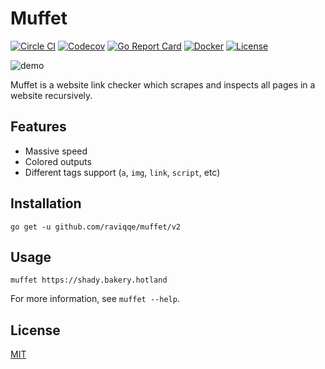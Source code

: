 # Muffet

[![Circle CI](https://img.shields.io/circleci/project/github/raviqqe/muffet/master.svg?style=flat-square)](https://circleci.com/gh/raviqqe/muffet)
[![Codecov](https://img.shields.io/codecov/c/github/raviqqe/muffet.svg?style=flat-square)](https://codecov.io/gh/raviqqe/muffet)
[![Go Report Card](https://goreportcard.com/badge/github.com/raviqqe/muffet?style=flat-square)](https://goreportcard.com/report/github.com/raviqqe/muffet)
[![Docker](https://img.shields.io/badge/docker-available-blue.svg?style=flat-square)](https://hub.docker.com/r/raviqqe/muffet)
[![License](https://img.shields.io/github/license/raviqqe/muffet.svg?style=flat-square)](LICENSE)

![demo](img/demo.gif)

Muffet is a website link checker which scrapes and inspects all pages in a
website recursively.

## Features

- Massive speed
- Colored outputs
- Different tags support (`a`, `img`, `link`, `script`, etc)

## Installation

```
go get -u github.com/raviqqe/muffet/v2
```

## Usage

```
muffet https://shady.bakery.hotland
```

For more information, see `muffet --help`.

## License

[MIT](LICENSE)
